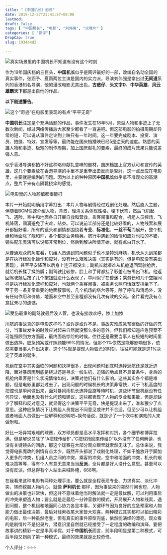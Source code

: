 ```yaml
---
title: "《中国机长》影评"
date: 2019-12-27T22:41:57+08:00
lastmod: 
draft: false
tags: [ "中国机长", "电影", "刘伟强", "灾难片" ]
categories: [ "影评"]
DropCap: true
slug: 1934a4d2

---
```


![真实场景里的中国机长不知道有没有这个时刻](https://img-upyun.kekeyu.top/20200104230110.jpg)

作为19年国庆档的三巨头，**中国机长**似乎是网评最好的一部，改编自名动全国的真实事件，张涵予、夏雨两位主演是国内的实力派，导演刘伟强是拿出过**无间道**系列的香港知名导演，他的漫改电影尤其出色，**古惑仔**、**头文字D**、**中华英雄**、**风云雄霸天下**都是出自他的作品。

**以下剧透警告**。

 <!-- more -->

![这个“奇迹”在电影里表现的有点“平平无奇”](https://img-upyun.kekeyu.top/20200104230108.jpg-500)

**中国机长**注定是个充满话题的作品，事件发生在18年5月，原型人物和事迹上了无数次新闻，经过网络传播后大家至少都看了一百遍吧。但这部电影的拍摄周期却异常的短，可以说从事件定论到上映只有一年时间。这一年要完成剧本、投资、演员、拍摄、特效、宣发等等，最终能在国庆档播映已经å是逆天的速度。熟悉的英雄人物和事迹、极短的制作周期，加上国庆献礼的要素，最终的成片效果只能说差强人意。

似乎香港导演都拍不好这种略带献礼意味的题材，国庆档加上官方认可和宣传的英雄，这几个要素放在香港导演的手里不是重拳出击反而是掣肘。这一点反应在电影里，主要就是编剧的问题。因为以上的种种原因**中国机长**似乎拿不准观众的高潮点，整片下来有点隔靴挠痒的感觉。

![电影里的人物颜值都很能打](https://img-upyun.kekeyu.top/20200104230111.jpg)

本片一开始就明确用字幕打出：本片人物与剧情经过戏剧化处理。然后直入主题，伴随着BGM快速介绍人物，背景，理清关系体现性格，埋下伏笔，然后飞机起飞，遇险，空中和地面各自开展自救和营救，乘客闹事和配合，机组人员控场，飞机降落，圆满避免了灾难，结束。可以说前半部分还是比较好看的，人物线索和展开都挺好看，所有的镜头和剧情都围绕着**专业**、**标准化**、**一丝不苟**而展开，整个机组和地面除了靓和帅，各个都是业务精英。航行中遇到的险情和应对也拍的不错，镜头配乐表演可以说都非常到位，然后到解决险情开始，就有点白开水了。

从普通观众的角度看，机组人员遇到的问题似乎也不是特别麻烦，机长从头到尾都是在执行标准化操作和应对，没有什么艰难决策（其实是有的，但是电影没有突出表现），甚至平安降落以后身上连汗都没出；副机长就艰难从机舱返回驾驶舱后，就给机长揉了揉胳膊；副驾驶比较惨，脸上和手臂都挂了彩差点被甩出飞机，他返回驾驶舱后按了几个按钮就没什么表现了，中间似乎在昏迷；乘务长和几个空姐同样是执行标准化流程和应对，也就两个乘客闹事，被乘务长两句话就安排坐下了。至于另一条非常重要的地面叙事线，几个机场的塔台等等，除了呼叫和清场外，没有任何作用和价值，地面和空中甚至全程都没有几次有效的交流。全片看完我有点意犹未尽的遗憾。

![受伤最重的副驾驶最后没人管，也没有接收欢呼，惨上加惨](https://img-upyun.kekeyu.top/20200104230109.jpg)

川航的事故真的是电影这样吗？或许是或许不是。事故灾难应急预案做的好做的充分，当事故发生的时候应对起来自然就没那么多的意外。但我们都知道应急预案不可能照顾到方方面面，最终面临惊险的时候，往往还是需要当事人在极短的时间里做出选择。应急预案或许照顾能99%的情况，但那个1%依然是能够影响很多，依然需要当事人作出决定。这个1%就是提现人物弧光的时刻，往往可能就是这1%决定了英雄的诞生。

机组在空中其实面临的问题和抉择很多，出现问题时到底时选择返航还是就近迫降，面对暴风雨到底是绕过还是寻求一线生机，迫降的地点具不具备条件，身后的机舱内乘客是什么状况情绪如何，决策对他们有什么影响。这些其实各个都是难题，但是电影里都划过去了。出现问题的时候机长的决策非常快，对于飞机高度的把控也是瞬间做出来，面对暴风雨机长选择盘旋等待时机，这些环节里机组没有任何异议，地面也没有什么问题和建议。这些都表现了人物的专业和果敢，但是却缺少了解释和反对意见，就显得这个决策平平无奇，快是提现出来了，准和狠少了点意思。这种应急情况下让机组人员提出不同意见或许并不合适，但至少可以让机组或者地面人员做出一些解释和说明吧~换句话说，就是少了一个吹牛和演戏的人来做附和。

好比一场异常艰难的球赛，双方球员都是高水平发挥和对抗，各个细节和博弈拉满，但是解说员除了“A把球传给B“，”C把球抢回来传给D“以外没有了任何解读，也没有关键镜头的回放，那这个球赛在大部分观众眼里就索然无味了。总体来说，我觉得电影魔改的剧情有点太少，既然开头都说了戏剧化处理，不如干脆放开手脚加入更多的冲突，机组人员之间的冲突，乘客的冲突，空中和地面的冲突，机长的艰难决策等等，得有个人有意无意来当当**反派**，全片都是好人没什么意思。甚至可以没有反派，但总得有个人站出来喊卧槽，666啊。

在我看来这种电影有两种处理手法，要么就是全程表现专业、力求真实、淡化冲突，转而挖掘人物内心，就像 **萨利机长** 那样，因为事故来的突然时间也短，人物做出的决策也非常快，但这并不意味着他当时解法就一定是最优解，可以利用事后的冲突来塑造人物；要么就是走最后一分钟营救的模式，开局展开人物和线索，遇到问题，整个机组和地面同心协力各显本事，关键环节因为良好的应急预案和人物能力做出最佳决策，最后对线索收尾大家皆大欢喜。两种模式其实都可以拍出精彩的电影，后一种虽然老套，但有真实的事件原型兜底，依然能演绎的漂亮。观众看的是剧情片不是纪录片，潜意识里自然就已经接受了一定程度的改编和演绎，要把故事讲的精彩一定是半真半假。对于**中国机长**而言，前半段明显是第二种模式，可后半段又拐向了第一种模式，最终的效果就是比较奇怪。

个人评分：⭐⭐⭐
